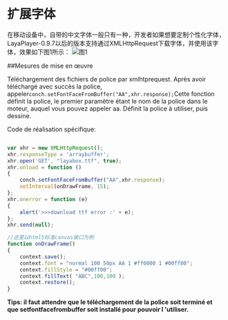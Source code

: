 # 扩展字体


在移动设备中，自带的中文字体一般只有一种，开发者如果想要定制个性化字体，LayaPlayer-0.9.7以后的版本支持通过XMLHttpRequest下载字体，并使用该字体，效果如下图1所示：
![图1](img/1.jpg)


##Mesures de mise en œuvre

Téléchargement des fichiers de police par xmlhtprequest.
Après avoir téléchargé avec succès la police, appeler`conch.setFontFaceFromBuffer("AA",xhr.response);`Cette fonction définit la police, le premier paramètre étant le nom de la police dans le moteur, auquel vous pouvez appeler aa.
Définit la police à utiliser, puis dessine.


Code de réalisation spécifique:


```javascript

var xhr = new XMLHttpRequest();
xhr.responseType = 'arraybuffer';
xhr.open('GET', "layabox.ttf", true);
xhr.onload = function () 
{
	conch.setFontFaceFromBuffer("AA",xhr.response);
    setInterval(onDrawFrame, 15);
};
xhr.onerror = function (e) 
{
	alert('>>>download ttf error :' + e);
};
xhr.send(null);

//这里以html5标准canvas接口为例
function onDrawFrame()
{
    context.save();
    context.font = "normal 100 50px AA 1 #ff0000 1 #00ff00";
	context.fillStyle = "#00ff00";
	context.fillText( "ABC",100,100 );
    context.restore();
}
```


**Tips: il faut attendre que le téléchargement de la police soit terminé et que setfontfacefrombuffer soit installé pour pouvoir l 'utiliser.**






